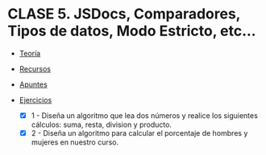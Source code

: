 # CLASE 5. JSDocs, Comparadores, Tipos de datos, Modo Estricto, etc...

-   [Teoría](https://github.com/beatrizsmerino/Master-en-Programacion-FullStack-con-JavaScript-y-Node.js_ed4/blob/master/teoria/clase5.md)

-   [Recursos](https://github.com/beatrizsmerino/Master-en-Programacion-FullStack-con-JavaScript-y-Node.js_ed4/blob/master/recursos/clase5.md)

-   [Apuntes](https://github.com/beatrizsmerino/exercises-javascript-node/blob/develop/class-05/NOTES.md)

-   [Ejercicios](https://github.com/beatrizsmerino/Master-en-Programacion-FullStack-con-JavaScript-y-Node.js_ed4/blob/master/teoria/clase5.md#ejercicios)
    -   [x] 1 - Diseña un algoritmo que lea dos números y realice los siguientes cálculos: suma, resta, division y producto.
    -   [x] 2 - Diseña un algoritmo para calcular el porcentaje de hombres y mujeres en nuestro curso.
